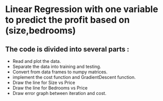 # Linear Regression with one variable to predict the profit based on (size,bedrooms)  
## The code is divided into several parts :
* Read and plot the data.
* Separate the data into training and testing. 
* Convert from data frames to numpy matrices.
* implement the cost function and GradientDescent function. 
* Draw the line for Size vs Price
* Draw the line for Bedrooms vs Price
* Draw error graph between iteration and cost.  
